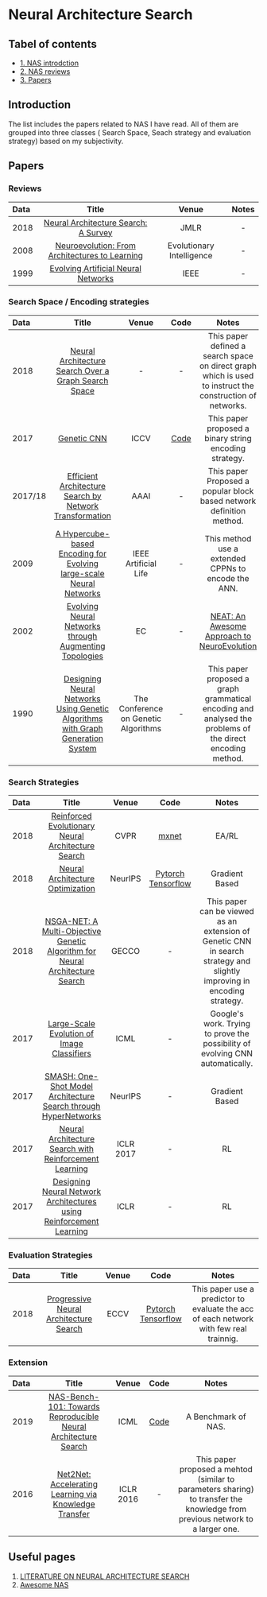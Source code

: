 # Neural Architecture Search

## Tabel of contents
* [1. NAS introdction](#introduction)
* [2. NAS reviews](#reviews)
* [3. Papers](#papers)

## Introduction

The list includes the papers related to NAS I have read. All of them are grouped into three classes ( Search Space, Seach strategy and evaluation strategy) based on my subjectivity.

## Papers
### Reviews
|Data|Title|Venue|Notes|  
|:---|:---:|:--:|:---:|
|2018|[Neural Architecture Search: A Survey](https://arxiv.org/abs/1808.05377)|JMLR|-|
|2008|[Neuroevolution: From Architectures to Learning](https://link.springer.com/article/10.1007/s12065-007-0002-4)|Evolutionary Intelligence|-|
|1999|[Evolving Artificial Neural Networks](https://ieeexplore.ieee.org/document/784219/)|IEEE|-|

### Search Space / Encoding strategies
|Data|Title|Venue|Code|Notes|  
|:---|:----:|:--:|:--:|:---:|
|2018|[Neural Architecture Search Over a Graph Search Space](https://arxiv.org/abs/1812.10666)|-|-|This paper defined a search space on direct graph which is used to instruct the construction of networks.|
|2017|[Genetic CNN](https://arxiv.org/abs/1703.01513)|ICCV|[Code](https://github.com/aqibsaeed/Genetic-CNN)|This paper proposed a binary string encoding strategy.|
|2017/18|[Efficient Architecture Search by Network Transformation](https://arxiv.org/abs/1707.04873)|AAAI|-|This paper Proposed a popular block based network definition method.|
|2009|[A Hypercube-based Encoding for Evolving large-scale Neural Networks](https://ieeexplore.ieee.org/document/6792316/)|IEEE Artificial Life|-|This method use a extended CPPNs to encode the ANN.|
|2002|[Evolving Neural Networks through Augmenting Topologies](http://nn.cs.utexas.edu/downloads/papers/stanley.ec02.pdf)| EC| -| [NEAT: An Awesome Approach to NeuroEvolution](https://towardsdatascience.com/neat-an-awesome-approach-to-neuroevolution-3eca5cc7930f)|
|1990|[Designing Neural Networks Using Genetic Algorithms with Graph Generation System](http://www.complex-systems.com/abstracts/v04_i04_a06/) | The Conference on Genetic Algorithms | - | This paper proposed a graph grammatical encoding and analysed the problems of the direct encoding method.|

### Search Strategies
|Data|Title|Venue|Code|Notes|  
|:---|:----:|:--:|:--:|:---:|
|2018|[Reinforced Evolutionary Neural Architecture Search](https://arxiv.org/abs/1808.00193)|CVPR|[mxnet](https://github.com/yukang2017/RENAS)| EA/RL|
|2018|[Neural Architecture Optimization](https://arxiv.org/abs/1808.07233)|NeurIPS|[Pytorch](https://github.com/renqianluo/NAO_pytorch) [Tensorflow](https://github.com/renqianluo/NAO)| Gradient Based|
|2018|[NSGA-NET: A Multi-Objective Genetic Algorithm for Neural Architecture Search](https://arxiv.org/abs/1810.03522)|GECCO|-|This paper can be viewed as an extension of Genetic CNN in search strategy and slightly improving in encoding strategy.|
|2017|[Large-Scale Evolution of Image Classifiers](https://arxiv.org/abs/1711.00436)|ICML|-|Google's work. Trying to prove the possibility of evolving CNN automatically.|
|2017|[SMASH: One-Shot Model Architecture Search through HyperNetworks](https://arxiv.org/abs/1708.05344)|NeurIPS|-|Gradient Based|
|2017|[Neural Architecture Search with Reinforcement Learning](https://arxiv.org/abs/1611.01578)|ICLR 2017|-| RL|
|2017|[Designing Neural Network Architectures using Reinforcement Learning](https://arxiv.org/abs/1611.02167)|ICLR|-|RL|

### Evaluation Strategies
|Data|Title|Venue|Code|Notes|  
|:---|:----:|:--:|:--:|:---:|
|2018|[Progressive Neural Architecture Search](http://arxiv.org/abs/1712.00559)|ECCV|[Pytorch](https://github.com/chenxi116/PNASNet.pytorch) [Tensorflow](https://github.com/chenxi116/PNASNet.TF)| This paper use a predictor to evaluate the acc of each network with few real trainnig.|

### Extension
|Data|Title|Venue|Code|Notes|  
|:---|:----:|:--:|:--:|:---:|
|2019|[NAS-Bench-101: Towards Reproducible Neural Architecture Search](https://arxiv.org/abs/1902.09635v1)|ICML| [Code](https://github.com/google-research/nasbench)| A Benchmark of NAS.|
|2016|[Net2Net: Accelerating Learning via Knowledge Transfer](https://arxiv.org/abs/1511.05641)|ICLR 2016|-|This paper proposed a mehtod (similar to parameters sharing) to transfer the knowledge from previous network to a larger one.|

## Useful pages
1. [LITERATURE ON NEURAL ARCHITECTURE SEARCH](https://www.automl.org/automl/literature-on-neural-architecture-search/)
1. [Awesome NAS](https://github.com/D-X-Y/Awesome-NAS/blob/master/README.md)
